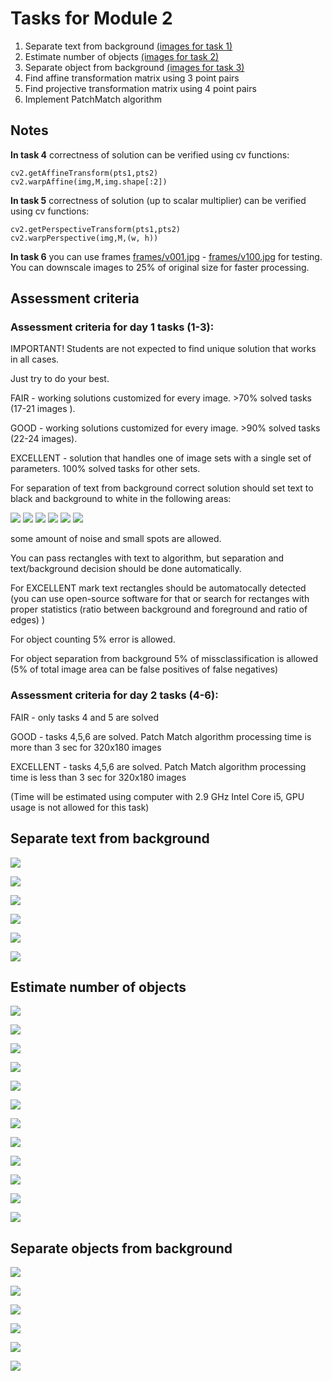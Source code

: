 # Tasks for Module 2

1. Separate text from background [(images for task 1)](#textimages)
2. Estimate number of objects [(images for task 2)](#countimages)
3. Separate object from background [(images for task 3)](#objimages)
4. Find affine transformation matrix using 3 point pairs
5. Find projective transformation matrix using 4 point pairs
6. Implement PatchMatch algorithm

## Notes

**In task 4** correctness of solution can be verified using cv functions:

```
cv2.getAffineTransform(pts1,pts2)
cv2.warpAffine(img,M,img.shape[:2])
```

**In task 5** correctness of solution (up to scalar multiplier) can be verified using cv functions:

```
cv2.getPerspectiveTransform(pts1,pts2)
cv2.warpPerspective(img,M,(w, h))
```

**In task 6** you can use frames  [frames/v001.jpg](frames/v001.jpg) - [frames/v100.jpg](frames/v100.jpg) for testing.
You can downscale images to 25% of original size for faster processing.


## Assessment criteria

### Assessment criteria for day 1 tasks (1-3):

IMPORTANT! Students are not expected to find unique solution that works in all cases.

Just try to do your best.

FAIR - working solutions customized for every image. >70% solved tasks (17-21 images ).

GOOD - working solutions customized for every image. >90% solved tasks (22-24 images).

EXCELLENT - solution that handles one of image sets with a single set of parameters. 100% solved tasks for other sets.

For separation of text from background correct solution should set text to black and background to white in the following areas:

![](tasks/tnotes/t1.jpg)
![](tasks/tnotes/t2.jpg)
![](tasks/tnotes/t3.jpg)
![](tasks/tnotes/t4.jpg)
![](tasks/tnotes/t5.jpg)
![](tasks/tnotes/t6.jpg)

some amount of noise and small spots are allowed.

You can pass rectangles with text to algorithm, but separation and text/background decision should be done automatically.

For EXCELLENT mark text rectangles should be automatocally detected (you can use open-source software for that or search for rectanges with proper statistics (ratio between background and foreground and ratio of edges) )

For object counting 5% error is allowed.

For object separation from background 5% of missclassification is allowed (5% of total image area can be false positives of false negatives)

### Assessment criteria for day 2 tasks (4-6):

FAIR - only tasks 4 and 5 are solved

GOOD - tasks 4,5,6 are solved. Patch Match algorithm processing time is more than 3 sec for 320x180 images

EXCELLENT - tasks 4,5,6 are solved. Patch Match algorithm processing time is less than 3 sec for 320x180 images

(Time will be estimated using computer with 2.9 GHz Intel Core i5, GPU usage is not allowed for this task)

## <a name="textimages"></a> Separate text from background

![](tasks/text/text1.jpg)

![](tasks/text/text2.jpg)

![](tasks/text/text3.jpg)

![](tasks/text/text4.jpg)

![](tasks/text/text5.jpg)

![](tasks/text/text6.jpg)


## <a name="countimages"></a> Estimate number of objects

![](tasks/count/count1.jpg)

![](tasks/count/count2.jpg)

![](tasks/count/count3.jpg)

![](tasks/count/count4.jpg)

![](tasks/count/count5.jpg)

![](tasks/count/count6.jpg)

![](tasks/count/count7.jpg)

![](tasks/count/count8.jpg)

![](tasks/count/count9.jpg)

![](tasks/count/count10.jpg)

![](tasks/count/count11.jpg)

![](tasks/count/count12.jpg)

## <a name="objimages"></a> Separate objects from background

![](tasks/object/obj1.jpg)

![](tasks/object/obj2.jpg)

![](tasks/object/obj3.jpg)

![](tasks/object/obj4.jpg)

![](tasks/object/obj5.jpg)

![](tasks/object/obj6.jpg)







